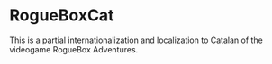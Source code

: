 # RogueBoxCat
This is a partial internationalization and localization to Catalan of the videogame RogueBox Adventures.
